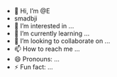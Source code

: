 - 👋 Hi, I’m @E
- smadbji
- 👀 I’m interested in ...
- 🌱 I’m currently learning ...
- 💞️ I’m looking to collaborate on ...
- 📫 How to reach me ...
- 😄 Pronouns: ...
- ⚡ Fun fact: ...

<!---
Esmadbji/Esmadbji is a ✨ special ✨ repository because its `README.md` (this file) appears on your GitHub profile.
You can click the Preview link to take a look at your changes.
--->
